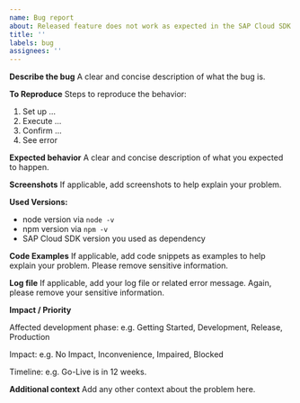 ```yaml
---
name: Bug report
about: Released feature does not work as expected in the SAP Cloud SDK for JavaScript / TypeScript.
title: ''
labels: bug
assignees: ''
---
```


<!-- Please note that this repository is for JavaScript / TypeScript related issues only. If you have a question about the SAP Cloud SDK for Java open a question on StackOverflow: https://stackoverflow.com/questions/tagged/sap-cloud-sdk+java -->

**Describe the bug**
A clear and concise description of what the bug is.

**To Reproduce**
Steps to reproduce the behavior:

1. Set up ...
2. Execute ...
3. Confirm ...
4. See error

**Expected behavior**
A clear and concise description of what you expected to happen.

**Screenshots**
If applicable, add screenshots to help explain your problem.

**Used Versions:**

- node version via `node -v`
- npm version via `npm -v`
- SAP Cloud SDK version you used as dependency

**Code Examples**
If applicable, add code snippets as examples to help explain your problem. Please remove sensitive information.

**Log file**
If applicable, add your log file or related error message. Again, please remove your sensitive information.

**Impact / Priority**

<!--
 Please briefly state how this issue impacts your project and what your timeline is.
 -->

Affected development phase: e.g. Getting Started, Development, Release, Production

Impact: e.g. No Impact, Inconvenience, Impaired, Blocked

Timeline: e.g. Go-Live is in 12 weeks.

**Additional context**
Add any other context about the problem here.
